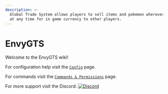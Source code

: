 ```yaml
---
description: >-
  Global Trade System allows players to sell items and pokemon wherever they are
  at any time for in game currency to other players.
---
```


# EnvyGTS

Welcome to the EnvyGTS wiki!

For configuration help visit the [`Config`](config.md) page.

For commands visit the [`Commands & Permissions`](commands-and-permissions.md) page.

For more support visit the Discord: [![Discord](https://camo.githubusercontent.com/f5c9e691a16267d81f51857e196c6f29814f3f6c4ae615238cac06da1578cfca/68747470733a2f2f696d672e736869656c64732e696f2f646973636f72642f383331393636363431353836383331343331)](https://discord.gg/7vqgtrjDGw)
